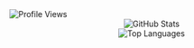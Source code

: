 <img src="https://komarev.com/ghpvc/?username=AbdulMannanShihab&style=flat-square" alt="Profile Views" />
<div align="center">
  <img src="https://github-readme-stats.vercel.app/api?username=AbdulMannanShihab&count_private=true&show_icons=true&theme=radical" alt="GitHub Stats" />
  <br/>
  <img src="https://github-readme-stats.vercel.app/api/top-langs/?username=AbdulMannanShihab&layout=compact&theme=radical" alt="Top Languages" />
</div>
